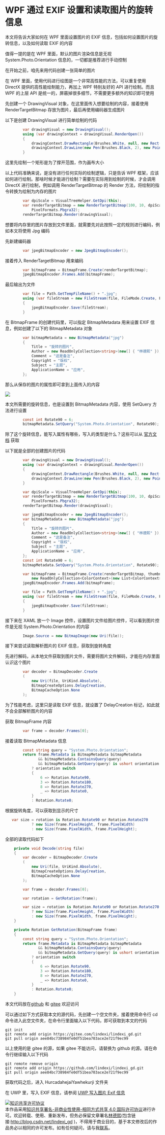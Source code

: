 
# WPF 通过 EXIF 设置和读取图片的旋转信息

本文将告诉大家如何在 WPF 里面设置图片的 EXIF 信息，包括如何设置图片的旋转信息，以及如何读取 EXIF 的内容

<!--more-->


<!-- 发布 -->
<!-- 博客 -->

值得一提的是在 WPF 里面，默认的图片渲染信息是无视 System.Photo.Orientation 信息的，一切都是推荐进行手动控制

在开始之前，咱先来用代码创建一张简单的图片

在 WPF 里面，使用代码进行绘图是一个非常高性能的方法，可以重复使用 DirectX 提供的高性能绘制能力，再加上 WPF 特别友好的 API 进行绘制。而且 WPF 的上层 API 是统一的，屏蔽掉很多细节，不需要更多额外的知识即可使用

先创建一个 DrawingVisual 对象，在这里面传入想要绘制的内容，接着使用 RenderTargetBitmap 存放为图片，最后再使用编码器生成图片

以下是创建 DrawingVisual 进行简单绘制的代码

```csharp
        var drawingVisual = new DrawingVisual();
        using (var drawingContext = drawingVisual.RenderOpen())
        {
            drawingContext.DrawRectangle(Brushes.White, null, new Rect(new Size(100, 10)));
            drawingContext.DrawLine(new Pen(Brushes.Black, 2), new Point(2, 5), new Point(90, 5));
        }
```

这里先绘制一个矩形是为了撑开范围，作为画布大小

以上代码准确来说，是没有进行任何实际的绘制逻辑，只是告诉 WPF 框架，应该如何进行绘制。那啥时候才能进行绘制？需要在实际用到绘制的时候，才会调用 DirectX 进行绘制，例如调用 RenderTargetBitmap 的 Render 方法，将绘制的指令转换为绘制为内存的图片

```csharp
        var dpiScale = VisualTreeHelper.GetDpi(this);
        var renderTargetBitmap = new RenderTargetBitmap(100, 10, dpiScale.PixelsPerInchX, dpiScale.PixelsPerInchY,
            PixelFormats.Pbgra32);
        renderTargetBitmap.Render(drawingVisual);
```

想要将内存里的图片存放到文件里面，就需要先对此按照一定的规则进行编码，例如本文将使用 Jpg 编码

先新建编码器

```csharp
        var jpegBitmapEncoder = new JpegBitmapEncoder();
```

接着传入 RenderTargetBitmap 用来编码

```csharp
        var bitmapFrame = BitmapFrame.Create(renderTargetBitmap);
        jpegBitmapEncoder.Frames.Add(bitmapFrame);
```

最后输出为文件

```csharp
        var file = Path.GetTempFileName() + ".jpg";
        using (var fileStream = new FileStream(file, FileMode.Create, FileAccess.ReadWrite))
        {
            jpegBitmapEncoder.Save(fileStream);
        }
```

在 BitmapFrame 的创建代码里，可以指定 BitmapMetadata 用来设置 EXIF 信息，例如创建了以下的 BitmapMetadata 对象

```csharp
        var bitmapMetadata = new BitmapMetadata("jpg")
        {
            Title = "旋转的图片",
            Author = new ReadOnlyCollection<string>(new[] { "林德熙" }),
            Comment = "这是备注",
            Copyright = "版权",
            Subject = "主题",
            ApplicationName = "应用",
        };
```

那么从保存的图片的属性即可拿到上面传入的内容

<!-- ![](image/WPF 通过 EXIF 设置和读取图片的旋转信息/WPF 通过 EXIF 设置和读取图片的旋转信息0.png) -->

![](http://image.acmx.xyz/lindexi%2F2022930164673438.jpg)

本文所需要的旋转信息，也是设置到 BitmapMetadata 内容，使用 SetQuery 方法进行设置

```csharp
        const int Rotate90 = 6;
        bitmapMetadata.SetQuery("System.Photo.Orientation", Rotate90);
```

除了这个旋转信息，能写入属性有哪些，写入的类型是什么？这些可以从 [官方文档](https://docs.microsoft.com/en-us/windows/win32/properties/windows-properties-system?WT.mc_id=WD-MVP-5003260) 获取

以下就是全部的创建图片的代码

```csharp
        var drawingVisual = new DrawingVisual();
        using (var drawingContext = drawingVisual.RenderOpen())
        {
            drawingContext.DrawRectangle(Brushes.White, null, new Rect(new Size(100, 10)));
            drawingContext.DrawLine(new Pen(Brushes.Black, 2), new Point(2, 5), new Point(90, 5));
        }

        var dpiScale = VisualTreeHelper.GetDpi(this);
        var renderTargetBitmap = new RenderTargetBitmap(100, 10, dpiScale.PixelsPerInchX, dpiScale.PixelsPerInchY,
            PixelFormats.Pbgra32);
        renderTargetBitmap.Render(drawingVisual);

        var jpegBitmapEncoder = new JpegBitmapEncoder();
        var bitmapMetadata = new BitmapMetadata("jpg")
        {
            Title = "旋转的图片",
            Author = new ReadOnlyCollection<string>(new[] { "林德熙" }),
            Comment = "这是备注",
            Copyright = "版权",
            Subject = "主题",
            ApplicationName = "应用",
        };
        const int Rotate90 = 6;
        bitmapMetadata.SetQuery("System.Photo.Orientation", Rotate90);

        var bitmapFrame = BitmapFrame.Create(renderTargetBitmap, thumbnail: null, bitmapMetadata,
            new ReadOnlyCollection<ColorContext>(new List<ColorContext>()));
        jpegBitmapEncoder.Frames.Add(bitmapFrame);

        var file = Path.GetTempFileName() + ".jpg";
        using (var fileStream = new FileStream(file, FileMode.Create, FileAccess.ReadWrite))
        {
            jpegBitmapEncoder.Save(fileStream);
        }
```

接下来在 XAML 放一个 Image 控件，设置图片文件给图片控件，可以看到图片控件是无视 System.Photo.Orientation 的内容

```csharp
        Image.Source = new BitmapImage(new Uri(file));
```

接下来尝试读取解析图片的 EXIF 信息，获取到旋转角度

先进行解码，从本地文件获取到图片文件，需要将图片文件解码，才能在内存里面认识这个图片

```csharp
        var decoder = BitmapDecoder.Create
        (
            new Uri(file, UriKind.Absolute),
            BitmapCreateOptions.DelayCreation,
            BitmapCacheOption.None
        );
```

为了性能考虑，这里只是读取 EXIF 信息，就设置了 DelayCreation 标记，如此就不会全部解析图片的内容

获取 BitmapFrame 内容

```csharp
        var frame = decoder.Frames[0];
```

接着读取 BitmapMetadata 信息

```csharp
        const string query = "System.Photo.Orientation";
        return frame.Metadata is BitmapMetadata bitmapMetadata
               && bitmapMetadata.ContainsQuery(query)
               && bitmapMetadata.GetQuery(query) is ushort orientation
            ? orientation switch
            {
                6 => Rotation.Rotate90,
                3 => Rotation.Rotate180,
                8 => Rotation.Rotate270,
                _ => Rotation.Rotate0,
            }
            : Rotation.Rotate0;
```

根据旋转角度，可以获取到显示的尺寸

```csharp
   var size = rotation is Rotation.Rotate90 or Rotation.Rotate270
            ? new Size(frame.PixelHeight, frame.PixelWidth)
            : new Size(frame.PixelWidth, frame.PixelHeight);
```

全部的读取代码如下

```csharp
    private void Decode(string file)
    {
        var decoder = BitmapDecoder.Create
        (
            new Uri(file, UriKind.Absolute),
            BitmapCreateOptions.DelayCreation,
            BitmapCacheOption.None
        );

        var frame = decoder.Frames[0];

        var rotation = GetRotation(frame);

        var size = rotation is Rotation.Rotate90 or Rotation.Rotate270
            ? new Size(frame.PixelHeight, frame.PixelWidth)
            : new Size(frame.PixelWidth, frame.PixelHeight);
    }

    private Rotation GetRotation(BitmapFrame frame)
    {
        const string query = "System.Photo.Orientation";
        return frame.Metadata is BitmapMetadata bitmapMetadata
               && bitmapMetadata.ContainsQuery(query)
               && bitmapMetadata.GetQuery(query) is ushort orientation
            ? orientation switch
            {
                6 => Rotation.Rotate90,
                3 => Rotation.Rotate180,
                8 => Rotation.Rotate270,
                _ => Rotation.Rotate0,
            }
            : Rotation.Rotate0;
    }
```

本文代码放在[github](https://github.com/lindexi/lindexi_gd/tree/aee84bc738984fe0df51bea703ace2e721f9ec99/HineakemnerFeceqerhai) 和 [gitee](https://gitee.com/lindexi/lindexi_gd/tree/aee84bc738984fe0df51bea703ace2e721f9ec99/HineakemnerFeceqerhai) 欢迎访问

可以通过如下方式获取本文的源代码，先创建一个空文件夹，接着使用命令行 cd 命令进入此空文件夹，在命令行里面输入以下代码，即可获取到本文的代码

```
git init
git remote add origin https://gitee.com/lindexi/lindexi_gd.git
git pull origin aee84bc738984fe0df51bea703ace2e721f9ec99
```

以上使用的是 gitee 的源，如果 gitee 不能访问，请替换为 github 的源。请在命令行继续输入以下代码

```
git remote remove origin
git remote add origin https://github.com/lindexi/lindexi_gd.git
git pull origin aee84bc738984fe0df51bea703ace2e721f9ec99
```

获取代码之后，进入 HurcadahejaiYawhekurji 文件夹

在 UWP 里，写入 EXIF 信息，请参阅 [UWP 写入图片 Exif 信息](https://blog.lindexi.com/post/UWP-%E5%86%99%E5%85%A5%E5%9B%BE%E7%89%87-Exif-%E4%BF%A1%E6%81%AF.html )




<a rel="license" href="http://creativecommons.org/licenses/by-nc-sa/4.0/"><img alt="知识共享许可协议" style="border-width:0" src="https://licensebuttons.net/l/by-nc-sa/4.0/88x31.png" /></a><br />本作品采用<a rel="license" href="http://creativecommons.org/licenses/by-nc-sa/4.0/">知识共享署名-非商业性使用-相同方式共享 4.0 国际许可协议</a>进行许可。欢迎转载、使用、重新发布，但务必保留文章署名[林德熙](http://blog.csdn.net/lindexi_gd)(包含链接:http://blog.csdn.net/lindexi_gd )，不得用于商业目的，基于本文修改后的作品务必以相同的许可发布。如有任何疑问，请与我[联系](mailto:lindexi_gd@163.com)。